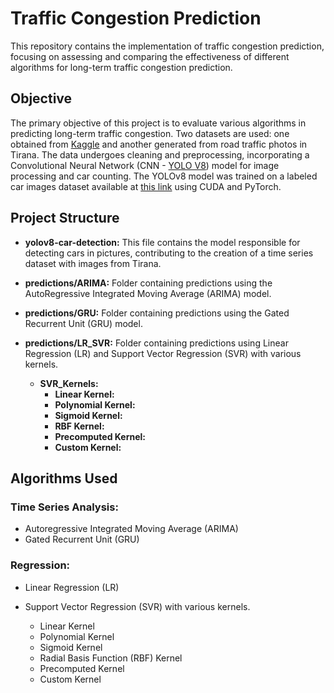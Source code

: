 # Traffic Congestion Prediction

This repository contains the implementation of traffic congestion prediction, focusing on assessing and comparing the effectiveness of different algorithms for long-term traffic congestion prediction.

## Objective

The primary objective of this project is to evaluate various algorithms in predicting long-term traffic congestion. Two datasets are used: one obtained from [Kaggle](https://www.kaggle.com/datasets/fedesoriano/traffic-prediction-dataset) and another generated from road traffic photos in Tirana. The data undergoes cleaning and preprocessing, incorporating a Convolutional Neural Network (CNN - [YOLO V8](https://github.com/ultralytics/ultralytics)) model for image processing and car counting. The YOLOv8 model was trained on a labeled car images dataset available at [this link](https://public.roboflow.com/object-detection/vehicles-openimages) using CUDA and PyTorch.

## Project Structure

- **yolov8-car-detection:** This file contains the model responsible for detecting cars in pictures, contributing to the creation of a time series dataset with images from Tirana.

- **predictions/ARIMA:** Folder containing predictions using the AutoRegressive Integrated Moving Average (ARIMA) model.

- **predictions/GRU:** Folder containing predictions using the Gated Recurrent Unit (GRU) model.

- **predictions/LR_SVR:** Folder containing predictions using Linear Regression (LR) and Support Vector Regression (SVR) with various kernels.

    - **SVR_Kernels:**
      - **Linear Kernel:** 
      - **Polynomial Kernel:** 
      - **Sigmoid Kernel:** 
      - **RBF Kernel:** 
      - **Precomputed Kernel:** 
      - **Custom Kernel:**

## Algorithms Used

### Time Series Analysis:

- Autoregressive Integrated Moving Average (ARIMA)
- Gated Recurrent Unit (GRU)

### Regression:

- Linear Regression (LR)
- Support Vector Regression (SVR) with various kernels.

    - Linear Kernel
    - Polynomial Kernel
    - Sigmoid Kernel
    - Radial Basis Function (RBF) Kernel
    - Precomputed Kernel
    - Custom Kernel

